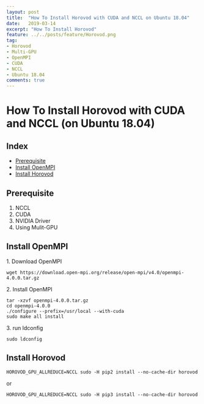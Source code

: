```yaml
---
layout: post
title:  "How To Install Horovod with CUDA and NCCL on Ubuntu 18.04"
date:   2019-03-14
excerpt: "How To Install Horovod"
feature: ../../posts/feature/Horovod.png
tag:
- Horovod
- Multi-GPU
- OpenMPI
- CUDA
- NCCL
- Ubuntu 18.04
comments: true
---
```


# How To Install Horovod with CUDA and NCCL (on Ubuntu 18.04)

## Index

- [Prerequisite](#prerequisite)
- [Install OpenMPI](#install-openmpi)
- [Install Horovod](#install-horovod)

## Prerequisite

1. NCCL
2. CUDA
3. NVIDIA Driver
4. Using Mulit-GPU

## Install OpenMPI

1.&nbsp;Download OpenMPI

~~~ shell
wget https://download.open-mpi.org/release/open-mpi/v4.0/openmpi-4.0.0.tar.gz
~~~

2.&nbsp;Install OpenMPI

~~~ shell
tar -xzvf openmpi-4.0.0.tar.gz
cd openmpi-4.0.0
./configure --prefix=/usr/local --with-cuda
sudo make all install
~~~

3.&nbsp;run ldconfig

~~~ shell
sudo ldconfig
~~~

## Install Horovod

~~~ shell
HOROVOD_GPU_ALLREDUCE=NCCL sudo -H pip2 install --no-cache-dir horovod
~~~

or

~~~ shell
HOROVOD_GPU_ALLREDUCE=NCCL sudo -H pip3 install --no-cache-dir horovod
~~~
